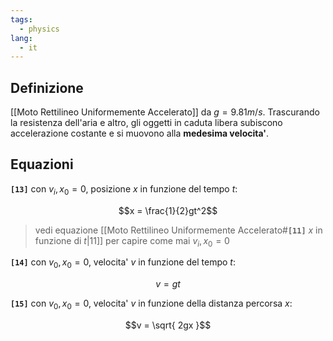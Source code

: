 ```yaml
---
tags:
  - physics
lang:
  - it
---
```


## Definizione

[[Moto Rettilineo Uniformemente Accelerato]] da $g=9.81m/s$. Trascurando la resistenza dell'aria e altro, gli oggetti in caduta libera subiscono accelerazione costante e si muovono alla **medesima velocita'**. 

## Equazioni

**`[13]`** con $v_{i}, x_{0} = 0$, posizione $x$ in funzione del tempo $t$:

$$x = \frac{1}{2}gt^2$$

> vedi equazione [[Moto Rettilineo Uniformemente Accelerato#**`[11]`** $x$ in funzione di $t$|11]] per capire come mai $v_{i}, x_{0} = 0$

**`[14]`** con $v_0, x_{0} = 0$, velocita' $v$ in funzione del tempo $t$:

$$v = gt$$

**`[15]`** con $v_0, x_{0} = 0$, velocita' $v$ in funzione della distanza percorsa $x$:

$$v = \sqrt{ 2gx }$$